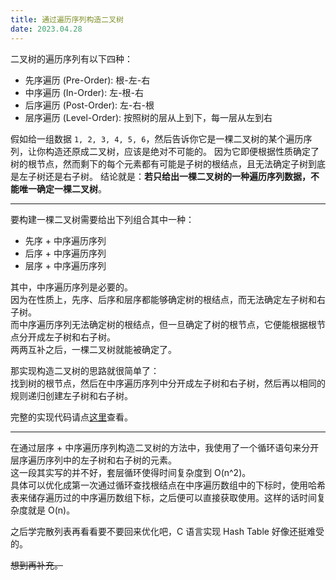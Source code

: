 ```yaml
---
title: 通过遍历序列构造二叉树
date: 2023.04.28
---
```




二叉树的遍历序列有以下四种：
- 先序遍历 (Pre-Order): 根-左-右
- 中序遍历 (In-Order): 左-根-右
- 后序遍历 (Post-Order): 左-右-根
- 层序遍历 (Level-Order): 按照树的层从上到下，每一层从左到右

假如给一组数据 `1, 2, 3, 4, 5, 6`，然后告诉你它是一棵二叉树的某个遍历序列，让你构造还原成二叉树，应该是绝对不可能的。
因为它即便根据性质确定了树的根节点，然而剩下的每个元素都有可能是子树的根结点，且无法确定子树到底是左子树还是右子树。
结论就是：**若只给出一棵二叉树的一种遍历序列数据，不能唯一确定一棵二叉树**。

---

要构建一棵二叉树需要给出下列组合其中一种：
- 先序 + 中序遍历序列
- 后序 + 中序遍历序列
- 层序 + 中序遍历序列

其中，中序遍历序列是必要的。<br>
因为在性质上，先序、后序和层序都能够确定树的根结点，而无法确定左子树和右子树。<br>
而中序遍历序列无法确定树的根结点，但一旦确定了树的根节点，它便能根据根节点分开成左子树和右子树。<br>
两两互补之后，一棵二叉树就能被确定了。

那实现构造二叉树的思路就很简单了：<br>
找到树的根节点，然后在中序遍历序列中分开成左子树和右子树，然后再以相同的规则递归创建左子树和右子树。

完整的实现代码请点[这里](https://github.com/glitchboyl/CS/blob/main/DataStructure/LinkedTree.c)查看。

----

在通过层序 + 中序遍历序列构造二叉树的方法中，我使用了一个循环语句来分开层序遍历序列中的左子树和右子树的元素。<br>
这一段其实写的并不好，套层循环使得时间复杂度到 O(n^2)。<br>
具体可以优化成第一次通过循环查找根结点在中序遍历数组中的下标时，使用哈希表来储存遍历过的中序遍历数组下标，之后便可以直接获取使用。这样的话时间复杂度就是 O(n)。

之后学完散列表再看看要不要回来优化吧，C 语言实现 Hash Table 好像还挺难受的。

~~想到再补充。~~
